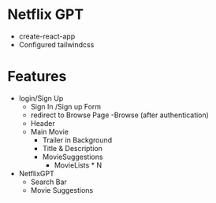 # Netflix GPT

- create-react-app
- Configured tailwindcss



# Features
- login/Sign Up
    - Sign In /Sign up Form
    - redirect to Browse Page
-Browse (after authentication)
   - Header
   - Main Movie
       - Trailer in Background
       - Title & Description
       - MovieSuggestions
           - MovieLists * N
- NetflixGPT
     - Search Bar
     - Movie Suggestions
